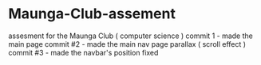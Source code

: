 # Maunga-Club-assement
assesment for the Maunga Club ( computer science )
commit 1 - made the main page
commit #2 - made the main nav page parallax ( scroll effect )
commit #3 - made the navbar's position fixed
